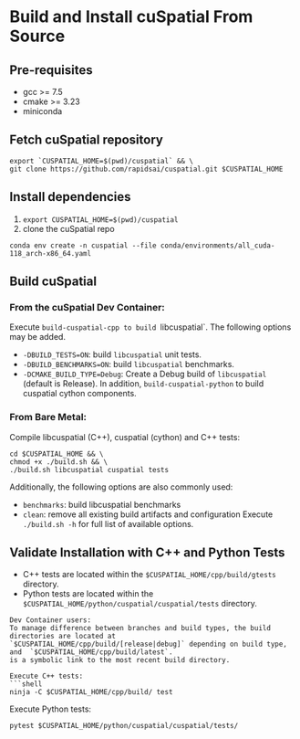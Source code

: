 # Build and Install cuSpatial From Source

## Pre-requisites

- gcc >= 7.5
- cmake >= 3.23
- miniconda

## Fetch cuSpatial repository

```shell
export `CUSPATIAL_HOME=$(pwd)/cuspatial` && \
git clone https://github.com/rapidsai/cuspatial.git $CUSPATIAL_HOME
```
## Install dependencies

1. `export CUSPATIAL_HOME=$(pwd)/cuspatial`
2. clone the cuSpatial repo

```shell
conda env create -n cuspatial --file conda/environments/all_cuda-118_arch-x86_64.yaml
```

## Build cuSpatial

### From the cuSpatial Dev Container:

Execute `build-cuspatial-cpp to build `libcuspatial`. The following options may be added.
 - `-DBUILD_TESTS=ON`: build `libcuspatial` unit tests.
 - `-DBUILD_BENCHMARKS=ON`: build `libcuspatial` benchmarks.
 - `-DCMAKE_BUILD_TYPE=Debug`: Create a Debug build of `libcuspatial` (default is Release).
In addition, `build-cuspatial-python` to build cuspatial cython components.

### From Bare Metal:

Compile libcuspatial (C++), cuspatial (cython) and C++ tests:
```shell
cd $CUSPATIAL_HOME && \
chmod +x ./build.sh && \
./build.sh libcuspatial cuspatial tests
```
Additionally, the following options are also commonly used:
- `benchmarks`: build libcuspatial benchmarks
- `clean`: remove all existing build artifacts and configuration
Execute `./build.sh -h` for full list of available options.

## Validate Installation with C++ and Python Tests

- C++ tests are located within the `$CUSPATIAL_HOME/cpp/build/gtests` directory.
- Python tests are located within the `$CUSPATIAL_HOME/python/cuspatial/cuspatial/tests` directory.

```note
Dev Container users:
To manage difference between branches and build types, the build directories are located at
`$CUSPATIAL_HOME/cpp/build/[release|debug]` depending on build type, and  `$CUSPATIAL_HOME/cpp/build/latest`.
is a symbolic link to the most recent build directory.

Execute C++ tests:
```shell
ninja -C $CUSPATIAL_HOME/cpp/build/ test
```

Execute Python tests:
```
pytest $CUSPATIAL_HOME/python/cuspatial/cuspatial/tests/
```
